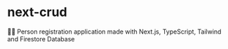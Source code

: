 # next-crud
👨‍👦 Person registration application made with Next.js, TypeScript, Tailwind and Firestore Database
